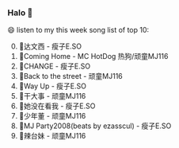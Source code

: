 

### Halo 👋

😄 listen to my this week song list of top 10:

0. 🌈达文西 - 瘦子E.SO
1. 🌈Coming Home - MC HotDog 热狗/顽童MJ116
2. 🌈CHANGE - 瘦子E.SO
3. 🌈Back to the street - 顽童MJ116
4. 🌈Way Up - 瘦子E.SO
5. 🌈干大事  - 顽童MJ116
6. 🌈她没在看我 - 瘦子E.SO
7. 🌈少年董  - 顽童MJ116
8. 🌈MJ Party2008(beats by ezasscul) - 瘦子E.SO
9. 🌈辣台妹 - 顽童MJ116

